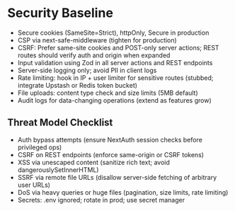 # Security Baseline

- Secure cookies (SameSite=Strict), httpOnly, Secure in production
- CSP via next-safe-middleware (tighten for production)
- CSRF: Prefer same-site cookies and POST-only server actions; REST routes should verify auth and origin when expanded
- Input validation using Zod in all server actions and REST endpoints
- Server-side logging only; avoid PII in client logs
- Rate limiting: hook in IP + user limiter for sensitive routes (stubbed; integrate Upstash or Redis token bucket)
- File uploads: content type check and size limits (5MB default)
- Audit logs for data-changing operations (extend as features grow)

## Threat Model Checklist

- Auth bypass attempts (ensure NextAuth session checks before privileged ops)
- CSRF on REST endpoints (enforce same-origin or CSRF tokens)
- XSS via unescaped content (sanitize rich text; avoid dangerouslySetInnerHTML)
- SSRF via remote file URLs (disallow server-side fetching of arbitrary user URLs)
- DoS via heavy queries or huge files (pagination, size limits, rate limiting)
- Secrets: .env ignored; rotate in prod; use secret manager
